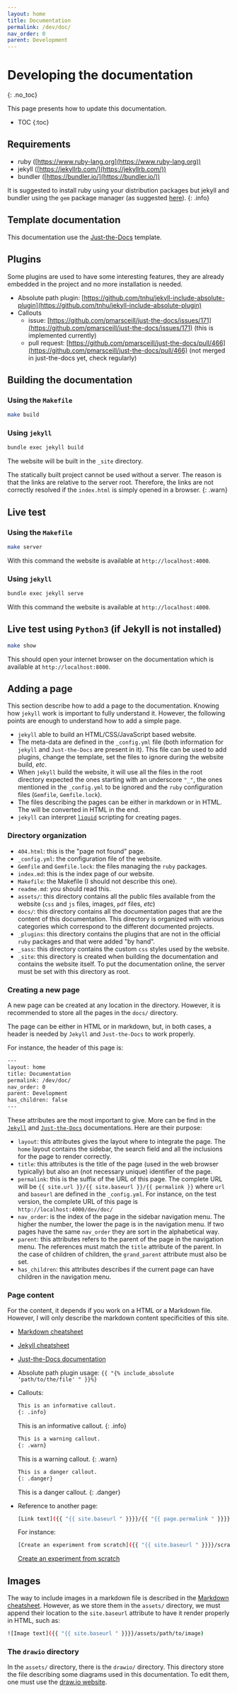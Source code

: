 ```yaml
---
layout: home
title: Documentation
permalink: /dev/doc/
nav_order: 0
parent: Development
---
```


# Developing the documentation
{: .no_toc}

This page presents how to update this documentation.

- TOC
{:toc}

## Requirements
- ruby ([https://www.ruby-lang.org](https://www.ruby-lang.org))
- jekyll ([https://jekyllrb.com/](https://jekyllrb.com/))
- bundler ([https://bundler.io/](https://bundler.io/))

It is suggested to install ruby using your distribution packages but jekyll and
bundler using the `gem` package manager (as suggested
[here](https://jekyllrb.com/)).
{: .info}

## Template documentation
This documentation use the
[Just-the-Docs](https://pmarsceill.github.io/just-the-docs/) template.

## Plugins
Some plugins are used to have some interesting features, they are already
embedded in the project and no more installation is needed.
- Absolute path plugin: [https://github.com/tnhu/jekyll-include-absolute-plugin](https://github.com/tnhu/jekyll-include-absolute-plugin)
- Callouts
  - issue: [https://github.com/pmarsceill/just-the-docs/issues/171](https://github.com/pmarsceill/just-the-docs/issues/171) (this is implemented currently)
  - pull request: [https://github.com/pmarsceill/just-the-docs/pull/466](https://github.com/pmarsceill/just-the-docs/pull/466) (not merged in just-the-docs yet, check regularly)

## Building the documentation
### Using the `Makefile`
```sh
make build
```

### Using `jekyll`
```sh
bundle exec jekyll build
```

The website will be built in the `_site` directory.

The statically built project cannot be used without a server. The reason is that
the links are relative to the server root. Therefore, the links are not
correctly resolved if the `index.html` is simply opened in a browser.
{: .warn}

## Live test
### Using the `Makefile`
```sh
make server
```
With this command the website is available at `http://localhost:4000`.

### Using `jekyll`
```sh
bundle exec jekyll serve
```
With this command the website is available at `http://localhost:4000`.

## Live test using `Python3` (if Jekyll is not installed)
```sh
make show
```
This should open your internet browser on the documentation which is available at `http://localhost:8000`.

## Adding a page

This section describe how to add a page to the documentation. Knowing how
`jekyll` work is important to fully understand it. However, the following points
are enough to understand how to add a simple page.

- `jekyll` able to build an HTML/CSS/JavaScript based website.
- The meta-data are defined in the `_config.yml` file (both information for
  `jekyll` and `Just-the-Docs` are present in it). This file can be used to add plugins, change the template, set the files to ignore during the website build, _etc_.
- When `jekyll` build the website, it will use all the files in the root
  directory expected the ones starting with an underscore `"_"`, the ones
  mentioned in the `_config.yml` to be ignored and the `ruby` configuration
  files (`Gemfile`, `Gemfile.lock`).
- The files describing the pages can be either in markdown or in HTML. The will
  be converted in HTML in the end.
- `jekyll` can interpret [`liquid`](https://jekyllrb.com/docs/liquid/) scripting
  for creating pages.

### Directory organization
- `404.html`: this is the "page not found" page.
- `_config.yml`: the configuration file of the website.
- `Gemfile` and `Gemfile.lock`: the files managing the `ruby` packages.
- `index.md`: this is the index page of our website.
- `Makefile`: the Makefile (I should not describe this one).
- `readme.md`: you should read this.
- `assets/`: this directory contains all the public files available from the
  website (`css` and `js` files, images, `pdf` files, _etc_)
- `docs/`: this directory contains all the documentation pages that are the
  content of this documentation. This directory is organized with various
  categories which correspond to the different documented projects.
- `_plugins`: this directory contains the plugins that are not in the official
  `ruby` packages and that were added "by hand".
- `_sass`: this directory contains the custom `css` styles used by the website.
- `_site`: this directory is created when building the documentation and
  contains the website itself. To put the documentation online, the server must
  be set with this directory as root.
  
### Creating a new page
A new page can be created at any location in the directory. However, it is
recommended to store all the pages in the `docs/` directory.

The page can be either in HTML or in markdown, but, in both cases, a header is
needed by `Jekyll` and `Just-the-Docs` to work properly.

For instance, the header of this page is:
```sh
---
layout: home
title: Documentation
permalink: /dev/doc/
nav_order: 0
parent: Development
has_children: false
---
```

These attributes are the most important to give. More can be find in the
[`Jekyll`](https://jekyllrb.com/) and
[`Just-the-Docs`](https://pmarsceill.github.io/just-the-docs/) documentations.
Here are their purpose:
- `layout`: this attributes gives the layout where to integrate the page. The
  `home` layout contains the sidebar, the search field and all the inclusions
  for the page to render correctly.
- `title`: this attributes is the title of the page (used in the web browser
  typically) but also an (not necessary unique) identifier of the page.
- `permalink`: this is the suffix of the URL of this page. The complete URL will
  be `{{ site.url }}/{{ site.baseurl }}/{{ permalink }}` where `url` and
  `baseurl` are defined in the `_config.yml`. For instance, on the test version,
  the complete URL of this page is `http://localhost:4000/dev/doc/`
- `nav_order`: is the index of the page in the sidebar navigation menu. The higher
  the number, the lower the page is in the navigation menu. If two pages have
  the same `nav_order` they are sort in the alphabetical way.
- `parent`: this attributes refers to the parent of the page in the navigation
  menu. The references must match the `title` attribute of the parent. In the
  case of children of children, the `grand_parent` attribute must also be set.
- `has_children`: this attributes describes if the current page can have
  children in the navigation menu.

### Page content
For the content, it depends if you work on a HTML or a Markdown file. However, I
will only describe the markdown content specificities of this site.

- [Markdown cheatsheet](https://github.com/adam-p/markdown-here/wiki/Markdown-Cheatsheet)
- [Jekyll cheatsheet](https://devhints.io/jekyll)
- [Just-the-Docs documentation](https://pmarsceill.github.io/just-the-docs/)
- Absolute path plugin usage: `{{ "{% include_absolute 'path/to/the/file' " }}%}`
- Callouts:
  ```sh
  This is an informative callout.
  {: .info}
  ```
  
  This is an informative callout.
  {: .info}

  ```sh
  This is a warning callout.
  {: .warn}
  ```
  
  This is a warning callout.
  {: .warn}
  
  ```sh
  This is a danger callout.
  {: .danger}
  ```

  This is a danger callout.
  {: .danger}

- Reference to another page:
  ```sh
  [Link text]({{ "{{ site.baseurl " }}}}/{{ "{{ page.permalink " }}}})
  ```
  For instance:
  ```sh
  [Create an experiment from scratch]({{ "{{ site.baseurl " }}}}/scratch/)
  ```
  [Create an experiment from scratch]({{site.baseurl}}/scratch/)

## Images
The way to include images in a markdown file is described in the [Markdown
cheatsheet](https://github.com/adam-p/markdown-here/wiki/Markdown-Cheatsheet).
However, as we store them in the `assets/` directory, we must append their
location to the `site.baseurl` attribute to have it render properly in HTML,
such as:
```sh
![Image text]({{ "{{ site.baseurl " }}}}/assets/path/to/image)
```

### The `drawio` directory
In the `assets/` directory, there is the `drawio/` directory. This directory
store the file describing some diagrams used in this documentation. To edit
them, one must use the [draw.io website](https://app.diagrams.net/).
